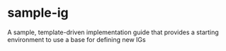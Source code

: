 # sample-ig
A sample, template-driven implementation guide that provides a starting environment to use a base for defining new IGs
 


